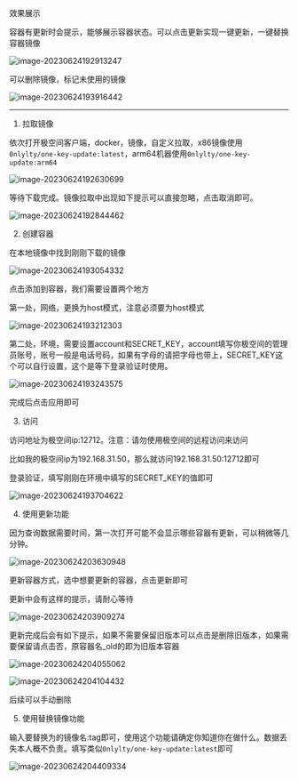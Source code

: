 
效果展示

容器有更新时会提示，能够展示容器状态。可以点击更新实现一键更新，一键替换容器镜像

![image-20230624192913247](./assets/image-20230624192913247.png)

可以删除镜像，标记未使用的镜像

![image-20230624193916442](./assets/image-20230624193916442.png)

------



1. 拉取镜像

依次打开极空间客户端，docker，镜像，自定义拉取，x86镜像使用`0nlylty/one-key-update:latest`，arm64机器使用`0nlylty/one-key-update:arm64`

![image-20230624192630699](./assets/image-20230624192630699.png)

等待下载完成。镜像拉取中出现如下提示可以直接忽略，点击取消即可。

![image-20230624192844462](./assets/image-20230624192844462.png)

2. 创建容器

在本地镜像中找到刚刚下载的镜像

![image-20230624193054332](./assets/image-20230624193054332.png)

点击添加到容器，我们需要设置两个地方

第一处，网络，更换为host模式，注意必须要为host模式

![image-20230624193212303](./assets/image-20230624193212303.png)

第二处，环境，需要设置account和SECRET_KEY，account填写你极空间的管理员账号，账号一般是电话号码，如果有字母的请把字母也带上，SECRET_KEY这个可以自行设置，这个是等下登录验证时使用。

![image-20230624193243575](./assets/image-20230624193243575.png)

完成后点击应用即可

3. 访问

访问地址为极空间ip:12712。注意：请勿使用极空间的远程访问来访问

比如我的极空间ip为192.168.31.50，那么就访问192.168.31.50:12712即可

登录验证，填写刚刚在环境中填写的SECRET_KEY的值即可

![image-20230624193704622](./assets/image-20230624193704622.png)

4. 使用更新功能

因为查询数据需要时间，第一次打开可能不会显示哪些容器有更新，可以稍微等几分钟。

![image-20230624203630948](./assets/image-20230624203630948.png)

更新容器方式，选中想要更新的容器，点击更新即可

更新中会有这样的提示，请耐心等待

![image-20230624203909274](./assets/image-20230624203909274.png)

更新完成后会有如下提示，如果不需要保留旧版本可以点击是删除旧版本，如果需要保留请点击否，原容器名_old的即为旧版本容器

![image-20230624204055062](./assets/image-20230624204055062.png)

![image-20230624204104432](./assets/image-20230624204104432.png)

后续可以手动删除

5. 使用替换镜像功能

输入要替换为的镜像名:tag即可，使用这个功能请确定你知道你在做什么。数据丢失本人概不负责。填写类似`0nlylty/one-key-update:latest`即可

![image-20230624204409334](./assets/image-20230624204409334.png)